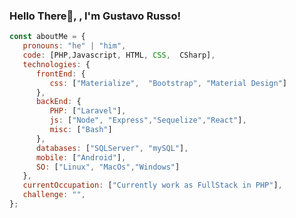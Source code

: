### Hello There👋, , I'm Gustavo Russo!

```javascript
const aboutMe = {
   pronouns: "he" | "him",
   code: [PHP,Javascript, HTML, CSS,  CSharp],
   technologies: {
      frontEnd: {
         css: ["Materialize",  "Bootstrap", "Material Design"]
      },
      backEnd: {
         PHP: ["Laravel"],
         js: ["Node", "Express","Sequelize","React"],
         misc: ["Bash"]
      },
      databases: ["SQLServer", "mySQL"],
      mobile: ["Android"],
      SO: ["Linux", "MacOs","Windows"]
   },
   currentOccupation: ["Currently work as FullStack in PHP"],
   challenge: "",
};
```



<!--
ver: 
https://github.com/kautukkundan/Awesome-Profile-README-templates/blob/master/code-styled/Reeveng.md
https://github.com/anmol098/waka-readme-stats/tree/master

**grusso-dev/grusso-dev** is a ✨ _special_ ✨ repository because its `README.md` (this file) appears on your GitHub profile.

Here are some ideas to get you started:.

- 🔭 I’m currently working on ...
- 🌱 I’m currently learning ...
- 👯 I’m looking to collaborate on ...
- 🤔 I’m looking for help with ...
- 💬 Ask me about ...
- 📫 How to reach me: ...
- 😄 Pronouns: ...
- ⚡ Fun fact: ...
-->
